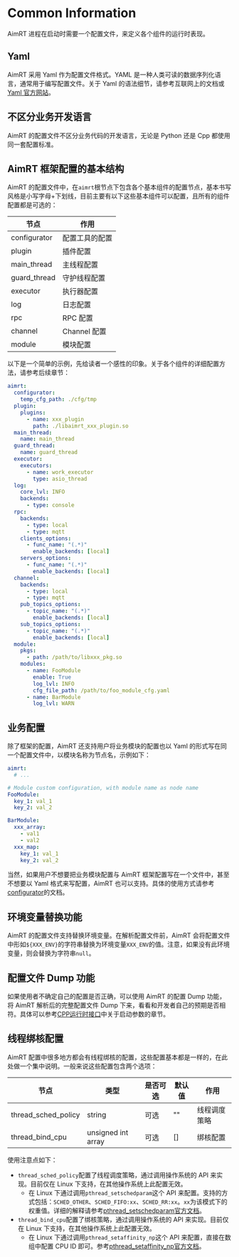 # Common Information

AimRT 进程在启动时需要一个配置文件，来定义各个组件的运行时表现。


## Yaml

AimRT 采用 Yaml 作为配置文件格式。YAML 是一种人类可读的数据序列化语言，通常用于编写配置文件。关于 Yaml 的语法细节，请参考互联网上的文档或[Yaml 官方网站](https://yaml.org/)。


## 不区分业务开发语言

AimRT 的配置文件不区分业务代码的开发语言，无论是 Python 还是 Cpp 都使用同一套配置标准。


## AimRT 框架配置的基本结构

AimRT 的配置文件中，在`aimrt`根节点下包含各个基本组件的配置节点，基本书写风格是小写字母+下划线，目前主要有以下这些基本组件可以配置，且所有的组件配置都是可选的：


| 节点            |   作用 |
| ----            | ---- |
| configurator    |  配置工具的配置 |
| plugin          |  插件配置 |
| main_thread     |  主线程配置 |
| guard_thread    |  守护线程配置 |
| executor        |  执行器配置 |
| log             |  日志配置 |
| rpc             |  RPC 配置 |
| channel         |  Channel 配置 |
| module          |  模块配置 |


以下是一个简单的示例，先给读者一个感性的印象。关于各个组件的详细配置方法，请参考后续章节：
```yaml
aimrt:
  configurator:
    temp_cfg_path: ./cfg/tmp
  plugin:
    plugins:
      - name: xxx_plugin
        path: ./libaimrt_xxx_plugin.so
  main_thread:
    name: main_thread
  guard_thread:
    name: guard_thread
  executor:
    executors:
      - name: work_executor
        type: asio_thread
  log:
    core_lvl: INFO
    backends:
      - type: console
  rpc:
    backends:
      - type: local
      - type: mqtt
    clients_options:
      - func_name: "(.*)"
        enable_backends: [local]
    servers_options:
      - func_name: "(.*)"
        enable_backends: [local]
  channel:
    backends:
      - type: local
      - type: mqtt
    pub_topics_options:
      - topic_name: "(.*)"
        enable_backends: [local]
    sub_topics_options:
      - topic_name: "(.*)"
        enable_backends: [local]
  module:
    pkgs:
      - path: /path/to/libxxx_pkg.so
    modules:
      - name: FooModule
        enable: True
        log_lvl: INFO
        cfg_file_path: /path/to/foo_module_cfg.yaml
      - name: BarModule
        log_lvl: WARN
```


## 业务配置

除了框架的配置，AimRT 还支持用户将业务模块的配置也以 Yaml 的形式写在同一个配置文件中，以模块名称为节点名，示例如下：
```yaml
aimrt:
  # ...

# Module custom configuration, with module name as node name
FooModule:
  key_1: val_1
  key_2: val_2

BarModule:
  xxx_array:
    - val1
    - val2
  xxx_map:
    key_1: val_1
    key_2: val_2

```

当然，如果用户不想要把业务模块配置与 AimRT 框架配置写在一个文件中，甚至不想要以 Yaml 格式来写配置，AimRT 也可以支持。具体的使用方式请参考[configurator](./configurator.md)的文档。


## 环境变量替换功能

AimRT 的配置文件支持替换环境变量。在解析配置文件前，AimRT 会将配置文件中形如`${XXX_ENV}`的字符串替换为环境变量`XXX_ENV`的值。注意，如果没有此环境变量，则会替换为字符串`null`。


## 配置文件 Dump 功能

如果使用者不确定自己的配置是否正确，可以使用 AimRT 的配置 Dump 功能，将 AimRT 解析后的完整配置文件 Dump 下来，看看和开发者自己的预期是否相符。具体可以参考[CPP运行时接口](../interface_cpp/runtime.md)中关于启动参数的章节。


## 线程绑核配置

AimRT 配置中很多地方都会有线程绑核的配置，这些配置基本都是一样的，在此处做一个集中说明。一般来说这些配置包含两个选项：

| 节点                | 类型                | 是否可选 | 默认值 | 作用 |
| ----                | ----                | ----    | ----  | ---- |
| thread_sched_policy | string              | 可选    | ""    | 线程调度策略 |
| thread_bind_cpu     | unsigned int array  | 可选    | []    | 绑核配置 |

使用注意点如下：
- `thread_sched_policy`配置了线程调度策略，通过调用操作系统的 API 来实现。目前仅在 Linux 下支持，在其他操作系统上此配置无效。
  - 在 Linux 下通过调用`pthread_setschedparam`这个 API 来配置。支持的方式包括：`SCHED_OTHER`、`SCHED_FIFO:xx`、`SCHED_RR:xx`。`xx`为该模式下的权重值。详细的解释请参考[pthread_setschedparam官方文档](https://man7.org/linux/man-pages/man3/pthread_setschedparam.3.html)。
- `thread_bind_cpu`配置了绑核策略，通过调用操作系统的 API 来实现。目前仅在 Linux 下支持，在其他操作系统上此配置无效。
  - 在 Linux 下通过调用`pthread_setaffinity_np`这个 API 来配置，直接在数组中配置 CPU ID 即可。参考[pthread_setaffinity_np官方文档](https://man7.org/linux/man-pages/man3/pthread_setaffinity_np.3.html)。
